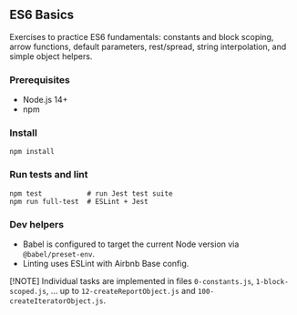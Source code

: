 ## ES6 Basics

Exercises to practice ES6 fundamentals: constants and block scoping, arrow functions, default parameters, rest/spread, string interpolation, and simple object helpers.

### Prerequisites

- Node.js 14+
- npm

### Install

```
npm install
```

### Run tests and lint

```
npm test           # run Jest test suite
npm run full-test  # ESLint + Jest
```

### Dev helpers

- Babel is configured to target the current Node version via `@babel/preset-env`.
- Linting uses ESLint with Airbnb Base config.

[!NOTE]
Individual tasks are implemented in files `0-constants.js`, `1-block-scoped.js`, … up to `12-createReportObject.js` and `100-createIteratorObject.js`.
